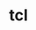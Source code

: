 ---
title: "tcl"
layout: cache
categories: [package, develop-2025-07-13]
meta: {"compilers": ["cce@18.0.0", "gcc@11.4.0", "intel-oneapi-compilers@2025.1.0", "llvm@14.0.0", "msvc@19.39.33523"], "num_specs": 8, "num_specs_by_stack": {"e4s": 2, "e4s-cray-rhel": 1, "e4s-neoverse-v2": 1, "e4s-oneapi": 1, "root": 8, "tutorial": 3, "windows-vis": 1}, "oss": ["rhel8", "ubuntu22.04", "windows10.0.20348"], "platforms": ["linux", "windows"], "stacks": ["e4s", "e4s-cray-rhel", "e4s-neoverse-v2", "e4s-oneapi", "root", "tutorial", "windows-vis"], "targets": ["neoverse_v2", "x86_64", "x86_64_v3"], "versions": ["8.6.12"]}
spec_details: [{"compiler": "gcc@11.4.0", "hash": "dqeastkhtupxnqmms7nppxynbcmibw2r", "os": "ubuntu22.04", "platform": "linux", "size": "-", "stacks": ["e4s-neoverse-v2", "root"], "target": "neoverse_v2", "variants": ["build_system=autotools"], "versions": ["8.6.12"]}, {"compiler": "msvc@19.39.33523", "hash": "qg23taqohzemhorbjit3a7ne26roztps", "os": "windows10.0.20348", "platform": "windows", "size": "-", "stacks": ["root", "windows-vis"], "target": "x86_64", "variants": ["build_system=nmake", "patches:=41228f8"], "versions": ["8.6.12"]}, {"compiler": "intel-oneapi-compilers@2025.1.0", "hash": "tn5phsvuzek4h2zfklajaebd7fgwexj6", "os": "ubuntu22.04", "platform": "linux", "size": "-", "stacks": ["e4s-oneapi", "root"], "target": "x86_64_v3", "variants": ["build_system=autotools"], "versions": ["8.6.12"]}, {"compiler": "gcc@11.4.0", "hash": "v25fqkbqc2t5gyvzcabmq3qfn2pf2cv2", "os": "ubuntu22.04", "platform": "linux", "size": "-", "stacks": ["e4s", "root"], "target": "x86_64_v3", "variants": ["build_system=autotools"], "versions": ["8.6.12"]}, {"compiler": "gcc@11.4.0", "hash": "v4r5treiulfnwz2auwwc3zyzrbtlf5w4", "os": "ubuntu22.04", "platform": "linux", "size": "-", "stacks": ["root", "tutorial"], "target": "x86_64_v3", "variants": ["build_system=autotools"], "versions": ["8.6.12"]}, {"compiler": "gcc@11.4.0", "hash": "vgt2mtlquackr5z7qgkeo3pxbrnnnatd", "os": "ubuntu22.04", "platform": "linux", "size": "-", "stacks": ["e4s", "root", "tutorial"], "target": "x86_64_v3", "variants": ["build_system=autotools"], "versions": ["8.6.12"]}, {"compiler": "cce@18.0.0", "hash": "vm6luhs4rle3fhxwhvu5rqvpprstg3fa", "os": "rhel8", "platform": "linux", "size": "-", "stacks": ["e4s-cray-rhel", "root"], "target": "x86_64_v3", "variants": ["build_system=autotools"], "versions": ["8.6.12"]}, {"compiler": "llvm@14.0.0", "hash": "waag6zz7vm5cvzefc5m4dmk6ogfzhe2a", "os": "ubuntu22.04", "platform": "linux", "size": "-", "stacks": ["root", "tutorial"], "target": "x86_64_v3", "variants": ["build_system=autotools"], "versions": ["8.6.12"]}]
---